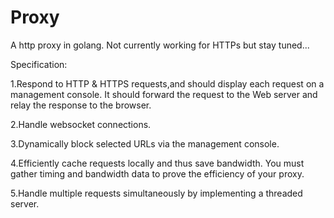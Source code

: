 # Proxy
A http proxy in golang. Not currently working for HTTPs but stay tuned...



Specification:

1.Respond to HTTP & HTTPS requests,and should display each request on a management console. It should forward the request to the Web server and relay the response to the browser.

2.Handle websocket connections.

3.Dynamically block selected URLs via the management console.

4.Efficiently cache requests locally and thus save bandwidth. You must gather timing and bandwidth data to prove the efficiency of your proxy.

5.Handle multiple requests simultaneously by implementing a threaded server.
